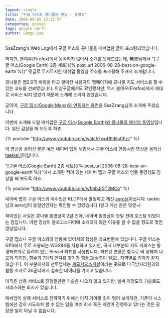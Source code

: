 ```yaml
---
layout: single
title: "구글 어스와 콩나물의 만남 - 동영상"
date: 2006-09-05 13:32:57
categories: gossip
tags: google earth
author: Samgu Lee
---
```


SsaZzang's Web Log에서 구글 어스와 콩나물을 매쉬업한 글이 포스팅되었습니다.

하지만, 불여우(Firefox)에서 동작하지 않아서 소개를 못해드렸는데, 無異님께서 "[구글 어스(Google Earth) 2종 세트]({% post_url 2006-08-28-best-on-google-earth %})" 덧글로 무시무시한 매쉬업 동영상 주소를 포스팅해 주셔서 소개합니다.

콩나물은 웹2.0의 바람을 타고 얼마전 사용자의 웹페이지에 콩나물 지도 서비스를 할 수 있는 코드를 선보였습니다. 이삼구글에서도 확인했지만, 역시 불여우(Firefox)에서 제대로 서비스 되지 않았기 때문에 소개해 드리지 않았습니다.

곧이어, [구글 맵스(Google Maps)와 연동되는 화면](http://www.hometown.co.kr/57)을 SsaZzang님이 소개해 주셨습니다.

이번에 소개해 드릴 매쉬업은 [구글 어스(Google Earth)와 콩나물의 매쉬업 동영상](http://www.youtube.com/watch?v=48Idlin0Fzc)입니다. 일단 감상을 해 보도록 하죠.

{% youtube "http://www.youtube.com/watch?v=48Idlin0Fzc" %}

이 영상을 올리신 분은 예전 네이버 맵을 해킹해서 구글 어스에 연동시킨 영상을 올리신 [taekie님](http://www.youtube.com/profile?user=taekie)이십니다.

"[구글 어스(Google Earth) 2종 세트]({% post_url 2006-08-28-best-on-google-earth %})"에서 소개한 적이 있는 네이버 맵과 구글 어스의 연동 동영상도 감상을 해 보도록 하죠.

{% youtube "http://www.youtube.com/v/fmbJIGT2MCo" %}

네이버 맵과 구글 어스의 매쉬업은 KLDP에서 활동하고 계신 [aero님](http://kldp.org/user/540)이십니다. taekie님과 aero님이 동일인인지는 확인할 수 없었습니다.(알고 계신 분은 덧글~)

재미있는 사실은 콩나물 동영상이 2달 전에, 네이버 동영상이 한달 전에 포스팅 되었다는 점입니다. 이런 영상이 블로고스피어에 소개되지 않은 이유를 알 수 없을 정도로 멋진 영상입니다.

구글 맵스나 구글 어스와의 연동에 있어서의 핵심은 좌표변환에 있습니다. 구글 어스는 GPS에서 주로 사용되는 WGS84를 사용하고 있지만, 국내 대부분의 지도 서비스는 동경좌표계로 알려져 있는 Bessel 좌표를 사용합니다. 좌표간 변환은 함수로 딱 정해져 나오게 되지만, 함수의 7가지 인자를 찾기가 힘들고(실측이 필요), 지역별로 인자가 같지 않습니다. 이 부분에서의 선두업체는 [제모지오스페셜](http://geo.repl.net/)이라는 곳으로 미국방지리원과의 합동 조사로 30군데에서 실측한 데이터를 가지고 있습니다.

아직은 상용 서비스로 진행될만한 기술은 나오지 않고 있지만, 벌써 이정도의 기술로도 서비스하는 회사가 있습니다.

매쉬업이 실제 서비스로 진화하기 위해선 아직 가야할 길이 멀어 보이지만, 기존의 시스템에선 감히 시도조차 할 수 없는 일을 여러 회사 혹은 개인이 진행하고 있다는 것은 굉장한 일이 아닐 수 없습니다.
